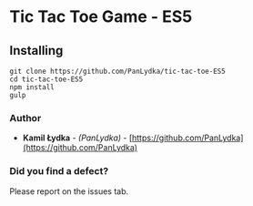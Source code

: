 # Tic Tac Toe Game - ES5

## Installing


```
git clone https://github.com/PanLydka/tic-tac-toe-ES5
cd tic-tac-toe-ES5
npm install
gulp
```


### Author
* **Kamil Łydka** - *(PanLydka)* - [https://github.com/PanLydka](https://github.com/PanLydka)


### Did you find a defect? 
Please report on the issues tab.
